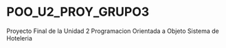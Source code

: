 # POO_U2_PROY_GRUPO3
Proyecto Final de la Unidad 2 Programacion Orientada a Objeto Sistema de Hoteleria
